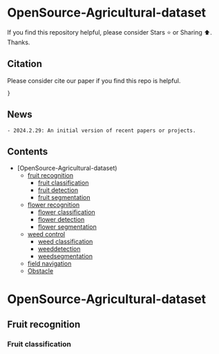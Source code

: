 # OpenSource-Agricultural-dataset

If you find this repository helpful, please consider Stars ⭐ or Sharing ⬆️. Thanks.

## Citation
Please consider cite our paper if you find this repo is helpful.
```
}
```

## News
```
- 2024.2.29: An initial version of recent papers or projects.
```

## Contents

* [OpenSource-Agricultural-dataset)
  * [fruit recognition](#fruit-recognition)
    * [fruit classification](#fruit-classification)
    * [fruit detection](#fruit-classification)
    * [fruit segmentation](#fruit-classification)
  * [flower recognition](#flower-recognition)
    * [flower classification](#Fruit-classification)
    * [flower detection](#Fruit-classification)
    * [flower segmentation](#Fruit-classification)
  * [weed control](#Fruit-recognition)
    * [weed classification](#Fruit-classification)
    * [weeddetection](#Fruit-classification)
    * [weedsegmentation](#Fruit-classification)
  * [field navigation](#field-navigation)
  * [Obstacle ](#field-navigation)


# OpenSource-Agricultural-dataset
## Fruit recognition
### Fruit classification
